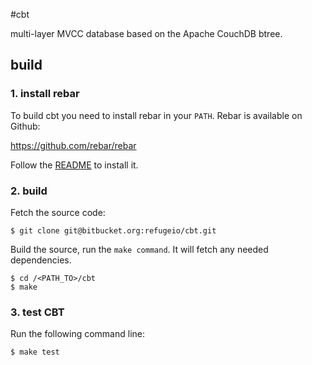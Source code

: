 #cbt

multi-layer MVCC database based on the Apache CouchDB btree.

## build

### 1. install rebar
To build cbt you need to install rebar in your `PATH`. Rebar is
available on Github:

https://github.com/rebar/rebar

Follow the
[README](https://github.com/rebar/rebar/blob/master/README.md) to
install it.

### 2. build

Fetch the source code:

    $ git clone git@bitbucket.org:refugeio/cbt.git

Build the source, run the `make command`. It will fetch any needed
dependencies.

    $ cd /<PATH_TO>/cbt
    $ make

### 3. test CBT

Run the following command line:

    $ make test
